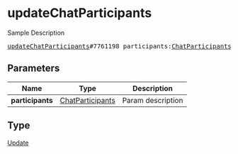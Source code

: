 # updateChatParticipants

Sample Description

<pre>
<a href="../constructor/updateChatParticipants.md">updateChatParticipants</a>#7761198 participants:<a href="../type/ChatParticipants.md">ChatParticipants</a> = <a href="../type/Update.md">Update</a>;
</pre>
## Parameters

| Name | Type | Description |
|------|:----:|-------------|
| **participants** | <a href="../type/ChatParticipants.md">ChatParticipants</a> | Param description |

## Type

<a href="../type/Update.md">Update</a>
